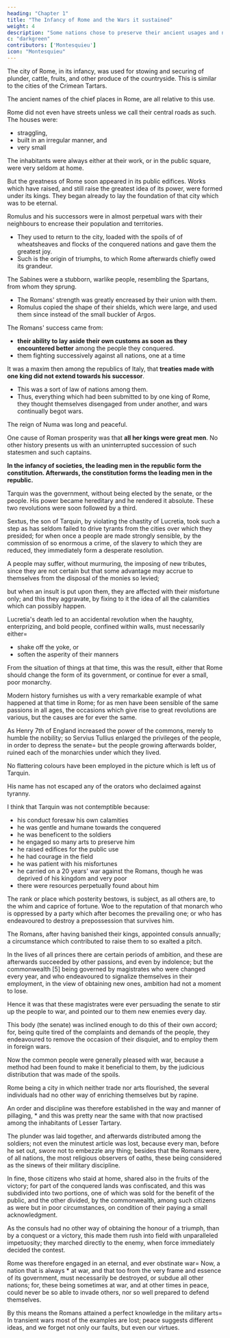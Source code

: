 ```yaml
---
heading: "Chapter 1"
title: "The Infancy of Rome and the Wars it sustained"
weight: 4
description: "Some nations chose to preserve their ancient usages and not assist Rome"
c: "darkgreen"
contributors: ['Montesquieu']
icon: "Montesquieu"
---
```



The city of Rome, in its infancy, was used for stowing and securing of plunder, cattle, fruits, and other produce of the countryside. This is similar to the cities of the Crimean Tartars.


The ancient names of the chief places in Rome, are all relative to this use.

Rome did not even have streets unless we call their central roads as such. The houses were:
- straggling, 
- built in an irregular manner, and 
- very small

The inhabitants were always either at their work, or in the public square, were very seldom at home.

But the greatness of Rome soon appeared in its public edifices. Works which have raised, and still raise the greatest idea of its power, were formed under its kings. They began already to lay the foundation of that city which was to be eternal.

Romulus and his successors were in almost perpetual wars with their neighbours to encrease their population and territories. 
- They used to return to the city, loaded with the spoils of of wheatsheaves and flocks of the conquered nations and gave them the greatest joy.
- Such is the origin of triumphs, to which Rome afterwards chiefly owed its grandeur.

The Sabines were a stubborn, warlike people, resembling the Spartans, from whom they sprung. 
- The Romans' strength was greatly encreased by their union with them.
- Romulus copied the shape of their shields, which were large, and used them since instead of the small buckler of Argos. 

The Romans' success came from:
- **their ability to lay aside their own customs as soon as they encountered better** among the people they conquered. 
- them fighting successively against all nations, one at a time

It was a maxim then among the republics of Italy, that **treaties made with one king did not extend towards his successor**. 
- This was a sort of law of nations among them. 
- Thus, everything which had been submitted to by one king of Rome, they thought themselves disengaged from under another, and wars continually begot wars.

The reign of Numa was long and peaceful. <!-- , was very well adapted to leave the Romans in their humble condition; and had their territory in that age been less confined, and their power greater, it is probable their fortune would have been fixed for ever. -->

One cause of Roman prosperity was that **all her kings were great men**. No other history presents us with an uninterrupted succession of such statesmen and such captains.

**In the infancy of societies, the leading men in the republic form the constitution. Afterwards, the constitution forms the leading men in the republic.**

Tarquin was the government, without being elected by the senate, or the people. His power became hereditary and he rendered it absolute. These two revolutions were soon followed by a third.

Sextus, the son of Tarquin, by violating the chastity of Lucretia, took such a step as has seldom failed to drive tyrants from the cities over which they presided; for when once a people are made strongly sensible, by the commission of so enormous a crime, of the slavery to which they are reduced, they immediately form a desperate resolution.

A people may suffer, without murmuring, the imposing of new tributes, since they are not certain but that some advantage may accrue to themselves from the disposal of the monies so levied; 

but when an insult is put upon them, they are affected with their misfortune only; and this they aggravate, by fixing to it the idea of all the calamities which can possibly happen.

Lucretia's death led to an accidental revolution when the haughty, enterprizing, and bold people, confined within walls, must necessarily either= 
- shake off the yoke, or
- soften the asperity of their manners

From the situation of things at that time, this was the result, either that Rome should change the form of its government, or continue for ever a small, poor monarchy.

Modern history furnishes us with a very remarkable example of what happened at that time in Rome; for as men have been sensible of the same passions in all ages, the occasions which give rise to great revolutions are various, but the causes are for ever the same.

As Henry 7th of England increased the power of the commons, merely to humble the nobility; so Servius Tullius enlarged the privileges of the people, in order to depress the senate=  but the people growing afterwards bolder, ruined each of the monarchies under which they lived.

No flattering colours have been employed in the picture which is left us of Tarquin. 

His name has not escaped any of the orators who declaimed against tyranny. 

I think that Tarquin was not contemptible because:
- his conduct foresaw his own calamities
- he was gentle and humane towards the conquered 
- he was beneficent to the soldiers
- he engaged so many arts to preserve him 
- he raised edifices for the public use
- he had courage in the field
- he was patient with his misfortunes
- he carried on a 20 years' war against the Romans, though he was deprived of his kingdom and very poor
- there were resources perpetually found about him

<!-- these things, and , prove manifestly, that he was no  person. -->

The rank or place which posterity bestows, is subject, as all others are, to the whim and caprice of fortune. Woe to the reputation of that monarch who is oppressed by a party which after becomes the prevailing one; or who has endeavoured to destroy a prepossession that survives him.

The Romans, after having banished their kings, appointed consuls annually; a circumstance which contributed to raise them to so exalted a pitch. 

In the lives of all princes there are certain periods of ambition, and these are afterwards succeeded by other passions, and even by indolence; but the commonwealth [5] being governed by magistrates who were changed every year, and who endeavoured to signalize themselves in their employment, in the view of obtaining new ones, ambition had not a moment to lose.

Hence it was that these magistrates were ever persuading the senate to stir up the people to war, and pointed our to them new enemies every day.

This body (the senate) was inclined enough to do this of their own accord; for, being quite tired of the complaints and demands of the people, they endeavoured to remove the occasion of their disquiet, and to employ them in foreign wars.

Now the common people were generally pleased with war, because a method had been found to make it beneficial to them, by the judicious distribution that was made of the spoils.

Rome being a city in which neither trade nor arts flourished, the several individuals had no other way of enriching themselves but by rapine.

An order and discipline was therefore established in the way and manner of pillaging, * and this was pretty near the same with that now practised among the inhabitants of Lesser Tartary.

The plunder was laid together, and afterwards distributed among the soldiers; not even the minutest article was lost, because every man, before he set out, swore not to embezzle any thing; besides that the Romans were, of all nations, the most religious observers of oaths, these being considered as the sinews of their military discipline.

In fine, those citizens who staid at home, shared also in the fruits of the victory; for part of the conquered lands was confiscated, and this was subdivided into two portions, one of which was sold for the benefit of the public, and the other divided, by the commonwealth, among such citizens as were but in poor circumstances, on condition of their paying a small acknowledgment.

As the consuls had no other way of obtaining the honour of a triumph, than by a conquest or a victory, this made them rush into field with unparalleled impetuosity; they marched directly to the enemy, when force immediately decided the contest.

Rome was therefore engaged in an eternal, and ever obstinate war=  Now, a nation that is always * at war, and that too from the very frame and essence of its government, must necessarily be destroyed, or subdue all other nations; for, these being sometimes at war, and at other times in peace, could never be so able to invade others, nor so well prepared to defend themselves.

By this means the Romans attained a perfect knowledge in the military arts=  In transient wars most of the examples are lost; peace suggests different ideas, and we forget not only our faults, but even our virtues.

